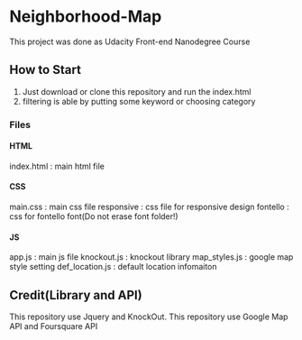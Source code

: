 # Neighborhood-Map

This project was done as Udacity Front-end Nanodegree Course

## How to Start

1. Just download or clone this repository and run the index.html
2. filtering is able by putting some keyword or choosing category

### Files

#### HTML
index.html : main html file

#### CSS
main.css : main css file
responsive : css file for responsive design
fontello : css for fontello font(Do not erase font folder!)
      
#### JS
app.js : main js file
knockout.js : knockout library
map_styles.js : google map style setting
def_location.js : default location infomaiton

## Credit(Library and API)
This repository use Jquery and KnockOut.
This repository use Google Map API and Foursquare API



